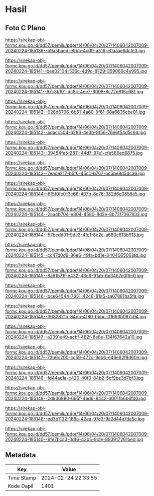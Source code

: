 # Hasil

## Foto C Plano

https://sirekap-obj-formc.kpu.go.id/dd57/pemilu/pdpr/14/06/04/20/07/1406042007009-20240224-185139--b9a5baed-e9b5-4c09-a516-e0aaae6dcfe3.jpg

https://sirekap-obj-formc.kpu.go.id/dd57/pemilu/pdpr/14/06/04/20/07/1406042007009-20240224-185141--bee02104-536c-4d9c-8729-359066c4e995.jpg

https://sirekap-obj-formc.kpu.go.id/dd57/pemilu/pdpr/14/06/04/20/07/1406042007009-20240224-185141--67c3b101-dc8c-4ee7-8008-8c72d816c681.jpg

https://sirekap-obj-formc.kpu.go.id/dd57/pemilu/pdpr/14/06/04/20/07/1406042007009-20240224-185142--028d6706-6b51-4a60-9f61-68a6635cbe01.jpg

https://sirekap-obj-formc.kpu.go.id/dd57/pemilu/pdpr/14/06/04/20/07/1406042007009-20240224-185142--adacc504-6286-4e3b-8f56-76e6f54d5c6d.jpg

https://sirekap-obj-formc.kpu.go.id/dd57/pemilu/pdpr/14/06/04/20/07/1406042007009-20240224-185143--39454fe5-2811-44d7-97e1-cfe566ed6875.jpg

https://sirekap-obj-formc.kpu.go.id/dd57/pemilu/pdpr/14/06/04/20/07/1406042007009-20240224-185143--7eade217-b5f6-45cc-b767-bc5be8d54c36.jpg

https://sirekap-obj-formc.kpu.go.id/dd57/pemilu/pdpr/14/06/04/20/07/1406042007009-20240224-185144--6f5f0fe0-3c66-407b-8e76-382d6c0858a5.jpg

https://sirekap-obj-formc.kpu.go.id/dd57/pemilu/pdpr/14/06/04/20/07/1406042007009-20240224-185144--2aa4b704-e304-4580-8d2e-8b73f7367833.jpg

https://sirekap-obj-formc.kpu.go.id/dd57/pemilu/pdpr/14/06/04/20/07/1406042007009-20240224-185144--57bedd01-9dc3-4fc1-8e2e-a680c613b913.jpg

https://sirekap-obj-formc.kpu.go.id/dd57/pemilu/pdpr/14/06/04/20/07/1406042007009-20240224-185145--cc47d0d9-86e6-49fa-bd1e-0404065061ad.jpg

https://sirekap-obj-formc.kpu.go.id/dd57/pemilu/pdpr/14/06/04/20/07/1406042007009-20240224-185145--8a61b71f-e432-43d9-91ab-6e3467c0f9c0.jpg

https://sirekap-obj-formc.kpu.go.id/dd57/pemilu/pdpr/14/06/04/20/07/1406042007009-20240224-185146--bce64544-7651-4248-81a5-aa07881ba5fa.jpg

https://sirekap-obj-formc.kpu.go.id/dd57/pemilu/pdpr/14/06/04/20/07/1406042007009-20240224-185146--3632821b-84e5-4180-bbbc-01693b097c94.jpg

https://sirekap-obj-formc.kpu.go.id/dd57/pemilu/pdpr/14/06/04/20/07/1406042007009-20240224-185147--a2391e49-acbf-482f-8e8e-134f67642a10.jpg

https://sirekap-obj-formc.kpu.go.id/dd57/pemilu/pdpr/14/06/04/20/07/1406042007009-20240224-185147--73b6c200-cc59-472c-9eb6-e46e82f8d60e.jpg

https://sirekap-obj-formc.kpu.go.id/dd57/pemilu/pdpr/14/06/04/20/07/1406042007009-20240224-185148--fd44ac1a-c420-40f0-84b2-5cf9be3d7bf3.jpg

https://sirekap-obj-formc.kpu.go.id/dd57/pemilu/pdpr/14/06/04/20/07/1406042007009-20240224-185148--2d936980-695f-4ed6-8442-30011b6b6f40.jpg

https://sirekap-obj-formc.kpu.go.id/dd57/pemilu/pdpr/14/06/04/20/07/1406042007009-20240224-185148--ed3b1132-166a-42ea-97c3-9a2d44e7da5c.jpg

https://sirekap-obj-formc.kpu.go.id/dd57/pemilu/pdpr/14/06/04/20/07/1406042007009-20240224-185140--9fe7bca3-0df6-42b5-9cfe-883917261bed.jpg


## Metadata

| Key        | Value               |
| ---------- | ------------------- |
| Time Stamp | 2024-02-24 22:33:55 |
| Kode Dapil | 1401                |



